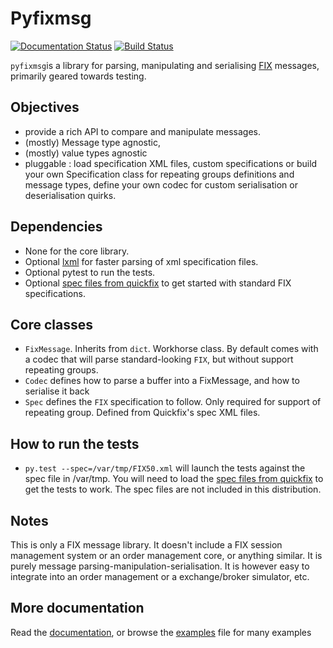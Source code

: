 Pyfixmsg
========

[![Documentation Status](https://readthedocs.org/projects/pyfixmsg/badge/?version=latest)](http://pyfixmsg.readthedocs.io/en/latest/?badge=latest)
[![Build Status](https://travis-ci.org/Morgan-Stanley/pyfixmsg.svg?branch=master)](https://travis-ci.org/Morgan-Stanley/pyfixmsg)

``pyfixmsg``is a library for parsing, manipulating and serialising [FIX](http://www.fixtradingcommunity.org)
messages, primarily geared towards testing. 

Objectives
-----------
 * provide a rich API to compare and manipulate messages. 
 * (mostly) Message type agnostic,
 * (mostly) value types agnostic
 * pluggable : load specification XML files, custom specifications or build your own Specification class for repeating
 groups definitions and message types, define your own codec for custom serialisation or deserialisation quirks.


Dependencies
------------
 * None for the core library. 
 * Optional [lxml](http://lxml.de) for faster parsing of xml specification files.
 * Optional pytest to run the tests.
 * Optional [spec files from quickfix](https://github.com/quickfix/quickfix/tree/master/spec) to get started with 
 standard FIX specifications.
 
 
Core classes
------------
 * `FixMessage`. Inherits from ``dict``. Workhorse class. By default comes with a codec that will parse standard-looking
 ``FIX``, but without support repeating groups.
 * `Codec` defines how to parse a buffer into a FixMessage, and how to serialise it back
 * `Spec` defines the ``FIX`` specification to follow. Only required for support of repeating group. Defined from 
 Quickfix's spec XML files.
 

How to run the tests
--------------------
 * ``py.test --spec=/var/tmp/FIX50.xml`` will launch the tests against the spec file in /var/tmp. You will need to load
 the [spec files from quickfix](https://github.com/quickfix/quickfix/tree/master/spec) to get the tests to work. 
 The spec files are not included in this distribution.

Notes
-----
This is only a FIX message library. It doesn't include a FIX session management system or an order management 
core, or anything similar. It is purely message parsing-manipulation-serialisation. It is however easy to integrate
into an order management or a exchange/broker simulator, etc.


More documentation
------------------
Read the [documentation](http://pyfixmsg.readthedocs.io/), or browse the [examples](examples/examples.py) file for 
many examples

